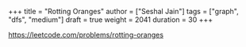 +++
title = "Rotting Oranges"
author = ["Seshal Jain"]
tags = ["graph", "dfs", "medium"]
draft = true
weight = 2041
duration = 30
+++

<https://leetcode.com/problems/rotting-oranges>
